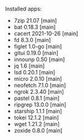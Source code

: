 Installed apps: 

  * 7zip 21.07 [main]
  * bat 0.18.3 [main]
  * cacert 2021-10-26 [main]
  * fd 8.3.0 [main]
  * figlet 1.0-go [main]
  * gitui 0.19.0 [main]
  * innounp 0.50 [main]
  * jq 1.6 [main]
  * lsd 0.20.1 [main]
  * micro 2.0.10 [main]
  * neofetch 7.1.0 [main]
  * ngrok 2.3.40 [main]
  * pastel 0.8.1 [main]
  * ripgrep 13.0.0 [main]
  * starship 1.1.1 [main]
  * tokei 12.1.2 [main]
  * wget 1.21.2 [main]
  * zoxide 0.8.0 [main]
